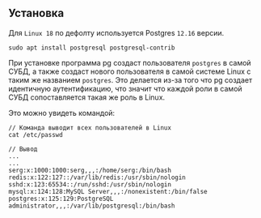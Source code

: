 Установка
---

Для `Linux 18` по дефолту используется Postgres `12.16` версии. 

    sudo apt install postgresql postgresql-contrib

При установке программа pg создаст пользователя `postgres` в самой 
СУБД, а также создаст нового пользователя в самой системе Linux
с таким же названием `postgres`. Это делается из-за того что pg создает
идентичную аутентификацию, что значит что каждой роли в самой СУБД 
сопоставляется такая же роль в Linux.  

Это можно увидеть командой:

    // Команда выводит всех пользователей в Linux
    cat /etc/passwd

    // Вывод
    ...
    ...
    serg:x:1000:1000:serg,,,:/home/serg:/bin/bash
    redis:x:122:127::/var/lib/redis:/usr/sbin/nologin
    sshd:x:123:65534::/run/sshd:/usr/sbin/nologin
    mysql:x:124:128:MySQL Server,,,:/nonexistent:/bin/false
    postgres:x:125:129:PostgreSQL administrator,,,:/var/lib/postgresql:/bin/bash
